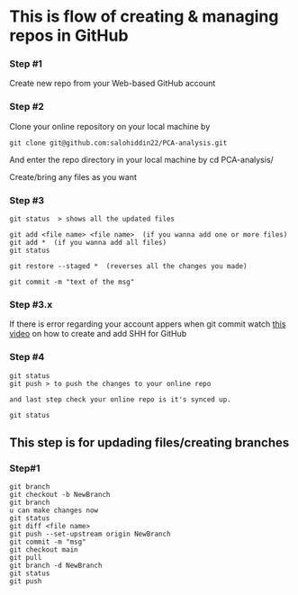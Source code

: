 # This is flow of creating & managing repos in GitHub
### Step #1
Create new repo from your Web-based GitHub account

### Step #2

Clone your online repository on your local machine by 
```
git clone git@github.com:salohiddin22/PCA-analysis.git

```

And enter the repo directory in your local machine by cd PCA-analysis/

Create/bring any files as you want

### Step #3
```
git status  > shows all the updated files

git add <file name> <file name>  (if you wanna add one or more files)
git add *  (if you wanna add all files)
git status

git restore --staged *  (reverses all the changes you made) 

git commit -m "text of the msg"
```

### Step #3.x

If there is error regarding your account appers when git commit watch [this video](https://youtu.be/3wAaPNxgLHI?si=Yarxhgsj25RTkMHI) on how to create and add SHH for GitHub


### Step #4
```
git status
git push > to push the changes to your online repo

and last step check your online repo is it's synced up.

git status
```

## This step is for updading files/creating branches

### Step#1
```
git branch
git checkout -b NewBranch
git branch
u can make changes now
git status
git diff <file name>
git push --set-upstream origin NewBranch 
git commit -m "msg"
git checkout main
git pull
git branch -d NewBranch
git status
git push
```